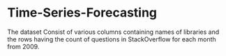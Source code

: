 # Time-Series-Forecasting

The dataset Consist of various columns containing names of libraries and the rows having the count of questions in StackOverflow for each month from 2009.
